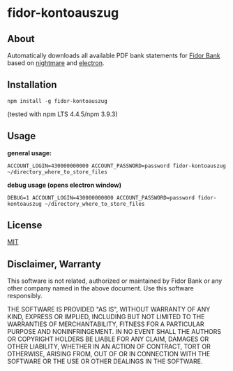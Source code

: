 # fidor-kontoauszug

## About

Automatically downloads all available PDF bank statements for [Fidor Bank](https://www.fidor.de/) based on [nightmare](https://github.com/segmentio/Nightmare) and [electron](https://github.com/electron/electron).

## Installation

```shell
npm install -g fidor-kontoauszug
```

(tested with npm LTS 4.4.5/npm 3.9.3)

## Usage

**general usage:**

```shell
ACCOUNT_LOGIN=430000000000 ACCOUNT_PASSWORD=password fidor-kontoauszug ~/directory_where_to_store_files
```

**debug usage (opens electron window)**

```shell
DEBUG=1 ACCOUNT_LOGIN=430000000000 ACCOUNT_PASSWORD=password fidor-kontoauszug ~/directory_where_to_store_files
```

## License

[MIT](https://opensource.org/licenses/MIT)

## Disclaimer, Warranty

This software is not related, authorized or maintained by Fidor Bank or any other company named in the above document. Use this software responsibly.

THE SOFTWARE IS PROVIDED "AS IS", WITHOUT WARRANTY OF ANY KIND, EXPRESS OR IMPLIED, INCLUDING BUT NOT LIMITED TO THE WARRANTIES OF MERCHANTABILITY, FITNESS FOR A PARTICULAR PURPOSE AND NONINFRINGEMENT. IN NO EVENT SHALL THE AUTHORS OR COPYRIGHT HOLDERS BE LIABLE FOR ANY CLAIM, DAMAGES OR OTHER LIABILITY, WHETHER IN AN ACTION OF CONTRACT, TORT OR OTHERWISE, ARISING FROM, OUT OF OR IN CONNECTION WITH THE SOFTWARE OR THE USE OR OTHER DEALINGS IN THE SOFTWARE.
